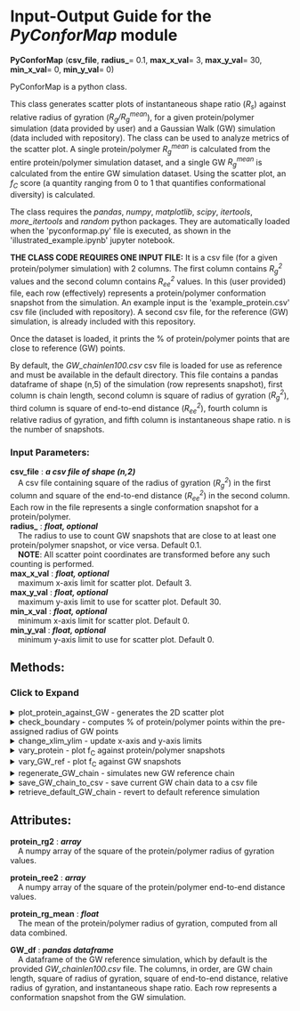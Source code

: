 # Input-Output Guide for the _PyConforMap_ module

**PyConforMap** (**csv_file**, **radius_**= 0.1, **max_x_val**= 3, **max_y_val**= 30, **min_x_val**= 0, **min_y_val**= 0)

PyConforMap is a python class. 

This class generates scatter plots of instantaneous shape ratio (_R<sub>s</sub>_) against relative radius of gyration (_R<sub>g</sub>/R<sub>g</sub><sup>mean</sup>_), for a given protein/polymer simulation (data provided by user) and a Gaussian Walk (GW) simulation (data included with repository). The class can be used to analyze metrics of the scatter plot. A single protein/polymer _R<sub>g</sub><sup>mean</sup>_ is calculated from the entire protein/polymer simulation dataset, and a single GW _R<sub>g</sub><sup>mean</sup>_ is calculated from the entire GW simulation dataset. Using the scatter plot, an _f<sub>C</sub>_ score (a quantity ranging from 0 to 1 that quantifies conformational diversity) is calculated. 

The class requires the _pandas_, _numpy_, _matplotlib_, _scipy_, _itertools_, _more_itertools_ and _random_ python packages. They are automatically loaded when the 'pyconformap.py' file is executed, as shown in the 'illustrated_example.ipynb' jupyter notebook.
  
**THE CLASS CODE REQUIRES ONE INPUT FILE:** It is a csv file (for a given protein/polymer simulation) with 2 columns. The first column contains _R<sub>g</sub><sup>2</sup>_ values and the second column contains _R<sub>ee</sub><sup>2</sup>_ values. In this (user provided) file, each row (effectively) represents a protein/polymer conformation snapshot from the simulation. An example input is the 'example_protein.csv' csv file (included with repository). A second csv file, for the reference (GW) simulation, is already included with this repository.  

Once the dataset is loaded, it prints the % of protein/polymer points that are close to reference (GW) points.

By default, the _GW_chainlen100.csv_ csv file is loaded for use as reference and must be available in the default directory. This file contains a pandas dataframe of shape (n,5) of the simulation (row represents snapshot), first column is chain length, second column is square of radius of gyration (_R<sub>g</sub><sup>2</sup>_), third column is square of end-to-end distance (_R<sub>ee</sub><sup>2</sup>_), fourth column is relative radius of gyration, and fifth column is instantaneous shape ratio. n is the number of snapshots. 

### Input Parameters:<br> 

**csv_file** : **_a csv file of shape (n,2)_**<br>
&ensp;&ensp;A csv file containing square of the radius of gyration (_R<sub>g</sub><sup>2</sup>_) in the first column and square of the end-to-end distance (_R<sub>ee</sub><sup>2</sup>_) in the second column. Each row in the file represents a single conformation snapshot for a protein/polymer.  
**radius_** : **_float, optional_**<br> 
&ensp;&ensp;The radius to use to count GW snapshots that are close to at least one protein/polymer snapshot, or vice versa. Default 0.1.  
&ensp;&ensp;**NOTE**: All scatter point coordinates are transformed before any such counting is performed.  
**max_x_val** : **_float, optional_**<br>
&ensp;&ensp;maximum x-axis limit for scatter plot. Default 3.  
**max_y_val** : **_float, optional_**<br>
&ensp;&ensp;maximum y-axis limit to use for scatter plot. Default 30.  
**min_x_val** : **_float, optional_**<br>
&ensp;&ensp;minimum x-axis limit for scatter plot. Default 0.  
**min_y_val** : **_float, optional_**<br>
&ensp;&ensp;minimum y-axis limit to use for scatter plot. Default 0.  

## Methods:

### Click to Expand
<details>

<summary>plot_protein_against_GW - generates the 2D scatter plot</summary>

**PyConforMap.`plot_protein_against_GW`** (**protein_label**, **provided_color**= 'magenta')


This method generates a scatter plot of instantaneous shape ratio (_R<sub>s</sub>_) against relative radius of gyration (_R<sub>g</sub>/R<sub>g</sub><sup>mean</sup>_) for both a protein/polymer and GW. GW points are shown in black by default. If any data point exceeds a default axis limit, axis limit will be automatically readjusted. 

### Input Parameters:<br> 

**protein_label** : **_string_**<br>
&ensp;&ensp;A string to identify the protein points on the scatter plot.  
**provided_color** : **_string, optional_**<br>
&ensp;&ensp;The color of the provided protein/polymer points. Default magenta.

An attribute _fC_value_, containing _f<sub>C</sub>_, is assigned once this method is run.

</details>

<details>

<summary>check_boundary - computes % of protein/polymer points within the pre-assigned radius of GW points</summary>

**PyConforMap.`check_boundary`** ()

This method prints out what % of protein/polymer points are within the pre-provided radius of at least one GW points on the scatter plot. To enable this computation, the coordinates of all points on the scatter plot are temporarily transformed (occurs completely in the background), as _R<sub>g</sub>/R<sub>g</sub><sup>mean</sup>_ and _R<sub>s</sub>_ have different ranges.

</details>

<details>

<summary>change_xlim_ylim - update x-axis and y-axis limits</summary>

**PyConforMap.`change_xlim_ylim`** (**min_x_val**, **min_y_val**, **max_x_val**, **max_y_val**) 

Updates x-axis and y-axis limits of scatter plot. 

### Input Parameters:<br> 

**min_x_val** : **_float_**<br>
&ensp;&ensp;Desired minimum x-axis limit.  
**min_y_val** : **_float_**<br>
&ensp;&ensp;Desired minimum y-axis limit.  
**max_x_val** : **_float_**<br>
&ensp;&ensp;Desired maximum x-axis limit.  
**max_y_val** : **_float_**<br>
&ensp;&ensp;Desired maximum y-axis limit.  

</details>

<details>

<summary>vary_protein - plot f<sub>C</sub> against protein/polymer snapshots</summary>

**PyConforMap.`vary_protein`** (**protein_lab**, **no_dots** = 20) 

Generates a plot of _f<sub>C</sub>_ against number of protein/polymer snapshots.

### Input Parameters:<br> 

**protein_lab** : **_string_**<br>
&ensp;&ensp;A string to identify the protein  
**no_dots** : **_int_**<br>
&ensp;&ensp;The number of data points to show on the plot. Default 20. E.g. if simulation has 200,000 snapshots, the x-axis will plot 10,000, 20,000 ... 200,000 and the y-axis will show _f<sub>C</sub>_ at each of those snapshot counts, if no_dots = 20.

</details>

<details>

<summary>vary_GW_ref - plot f<sub>C</sub> against GW snapshots</summary>

**PyConforMap.`vary_GW_ref`** (**protein_lab**, **no_dots** = 40) 

Generates a plot of _f<sub>C</sub>_ against number of GW snapshots.  

### Input Parameters:<br> 

**protein_lab** : **_string_**<br>
&ensp;&ensp;A string to identify the protein  
**no_dots** : **_int_**<br>
&ensp;&ensp;The number of data points to show on the plot. Default 40. E.g. if simulation has 720,000 snapshots, the x-axis will plot 18,000, 36,000 ... 720,000 and the y-axis will show _f<sub>C</sub>_ at each of those GW snapshot counts, if no_dots = 40.

</details>

<details>

<summary>regenerate_GW_chain - simulates new GW reference chain</summary>

**PyConforMap.`regenerate_GW_chain`** (**chain_length**, **nosnaps**, **interval**= 1, **mu**= 0, **sigma**= 1)

This method simulates an entirely new GW chain to be used as a reference. The simulation is such that each snapshot consists of a polymer chain conformation where the distance of one monomer to the next was randomly selected from a gaussian distribution with mean 0 and standard deviation 1. Also saves this new simulation as the 'current' reference GW simulation (updates the _GW_df_ attribute with new simulation). 

Returns a pandas dataframe of shape (n,5) of the simulation (row represents snapshot), first column is chain length, second column is square of radius of gyration (_R<sub>g</sub><sup>2</sup>_), third column is square of end-to-end distance (_R<sub>ee</sub><sup>2</sup>_), fourth column is relative radius of gyration, and fifth column is instantaneous shape ratio. n is the number of snapshots. 

### Input Parameters:<br> 

**chain_length** : **_int_**<br>
&ensp;&ensp;The desired number of monomers of the chain.  
**nosnaps** : **_int_**<br>
&ensp;&ensp;The desired number of snapshots in the simulation. Each snapshot is a new randomly generated chain conformation.  
**interval** : **_int, optional_**<br>
&ensp;&ensp;The number of simulation steps to go through in-between snapshots. Default 1.  
**mu** : **_float, optional_**<br>
&ensp;&ensp;The mean of the gaussian distribution from which to randomly select distance of one monomer to next. Default 0.  
**sigma** : **_float, optional_**<br>
&ensp;&ensp;The standard deviation of the gaussian distribution from which to randomly select distance of one monomer to next. Default 1.  

### Returns:<br> 

A pandas dataframe of the new GW simulation. 

</details>

<details>

<summary>save_GW_chain_to_csv - save current GW chain data to a csv file</summary>

**PyConforMap.`save_GW_chain_to_csv`** (**direc_and_filename** = './GW_chain_simulation.csv')

Saves the current GW reference chain simulation to a csv file. Saves by default to current directory.  

**direc_and_filename** : **_string, optional_**<br>
&ensp;&ensp;The directory and filename in which to save the file. Default './GW_chain_simulation.csv'.  
</details>

<details>

<summary>retrieve_default_GW_chain - revert to default reference simulation</summary>

**PyConforMap.`retrieve_default_GW_chain`** ()

Revert to the default GW reference simulation. Re-loads the _GW_chainlen100.csv_ csv file to use as reference. 

</details>

## Attributes:<br> 

**protein_rg2** : **_array_**<br>
&ensp;&ensp;A numpy array of the square of the protein/polymer radius of gyration values.

**protein_ree2** : **_array_**<br>
&ensp;&ensp;A numpy array of the square of the protein/polymer end-to-end distance values.

**protein_rg_mean** : **_float_**<br>
&ensp;&ensp;The mean of the protein/polymer radius of gyration, computed from all data combined.

**GW_df** : **_pandas dataframe_**<br>
&ensp;&ensp;A dataframe of the GW reference simulation, which by default is the provided _GW_chainlen100.csv_ file. The columns, in order, are GW chain length, square of radius of gyration, square of end-to-end distance, relative radius of gyration, and instantaneous shape ratio. Each row represents a conformation snapshot from the GW simulation.  